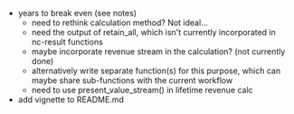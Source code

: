 
- years to break even (see notes)
    + need to rethink calculation method? Not ideal...
    + need the output of retain_all, which isn't currently incorporated in nc-result functions
    + maybe incorporate revenue stream in the calculation? (not currently done)
    + alternatively write separate function(s) for this purpose, which can maybe share sub-functions with the current workflow
    + need to use present_value_stream() in lifetime revenue calc
- add vignette to README.md
